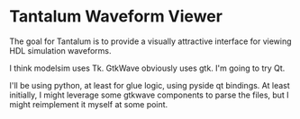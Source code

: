 # Tantalum Waveform Viewer

The goal for Tantalum is to provide a visually attractive interface for viewing HDL simulation waveforms.

I think modelsim uses Tk. GtkWave obviously uses gtk. I'm going to try Qt.

I'll be using python, at least for glue logic, using pyside qt bindings. At least initially, I might leverage some gtkwave components to parse the files, but I might reimplement it myself at some point.
